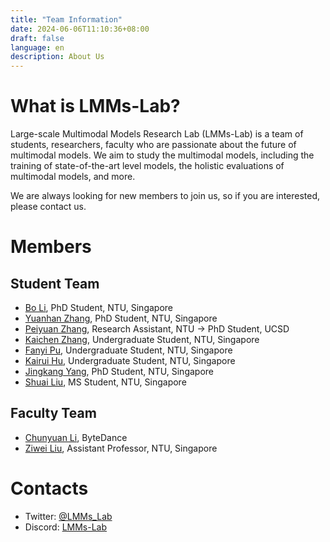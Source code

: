 ```yaml
---
title: "Team Information"
date: 2024-06-06T11:10:36+08:00
draft: false
language: en
description: About Us
---
```


# What is LMMs-Lab?

Large-scale Multimodal Models Research Lab (LMMs-Lab) is a team of students, researchers, faculty who are passionate about the future of multimodal models. We aim to study the multimodal models, including the training of state-of-the-art level models, the holistic evaluations of multimodal models, and more. 

We are always looking for new members to join us, so if you are interested, please contact us.

# Members

## Student Team

- [Bo Li](https://brianboli.com/), PhD Student, NTU, Singapore
- [Yuanhan Zhang](https://zhangyuanhan-ai.github.io/), PhD Student, NTU, Singapore
- [Peiyuan Zhang](https://veiled-texture-20c.notion.site/Peiyuan-Zhang-ab24b48621c9491db767a76df860873a), Research Assistant, NTU -> PhD Student, UCSD
- [Kaichen Zhang](https://www.linkedin.com/in/kaichen-zhang-014b17219/?originalSubdomain=sg), Undergraduate Student, NTU, Singapore
- [Fanyi Pu](https://pufanyi.github.io/), Undergraduate Student, NTU, Singapore
- [Kairui Hu](https://www.linkedin.com/in/kairuihu/?originalSubdomain=sg), Undergraduate Student, NTU, Singapore
- [Jingkang Yang](https://jingkang50.github.io/), PhD Student, NTU, Singapore
- [Shuai Liu](https://github.com/choiszt), MS Student, NTU, Singapore

## Faculty Team

- [Chunyuan Li](https://chunyuan.li/), ByteDance
- [Ziwei Liu](https://liuziwei7.github.io/), Assistant Professor, NTU, Singapore

# Contacts

- Twitter: [@LMMs_Lab](https://x.com/lmmslab)
- Discord: [LMMs-Lab](https://discord.gg/u66J63mjHP)

